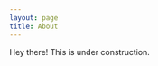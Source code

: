 ```yaml
---
layout: page
title: About
---
```


<p class="message">
  Hey there! This is under construction.
</p>
